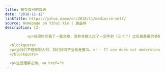 ```yaml
---
title: 接受自己的普通
date: '2018-11-12'
linkTitle: https://yihui.name/cn/2018/11/mediocre-self/
source: Homepage on Yihui Xie | 谢益辉
description: |2-

          <p>前段时间看了一篇文章，宣称多数人过了一定年龄（三十？）之后最重要的事情就是要开始接受自己的普通。这个观点是引用了心理学家荣格。顺便提一下，荣格是《深度工作》一书中第一位登场的大人物。我本科在非典那会儿翻过的心理学家里有荣格，但后来他们的观点全忘光了。这次看见这句话，觉得有些道理，于是按惯例又去放狗搜一下出处和英文版是什么，但并没有找到，只找到他的<a href="https://www.purposefairy.com/81925/38-life-changing-lessons-to-learn-from-carl-jung/">一些其它语录</a>。抄录几句对我有所启发的话在此（英文原文请点击右键查看源代码，我写在 HTML 注释中了）：</p>

  <blockquote>
  <p>当我们不理解别人时，我们倾向于当他是傻瓜。<!-- If one does not understand a person, one tends to regard him as a fool. --></p>
  </blockquote>

  <p>这是理解之难。<a href="h
---
```

